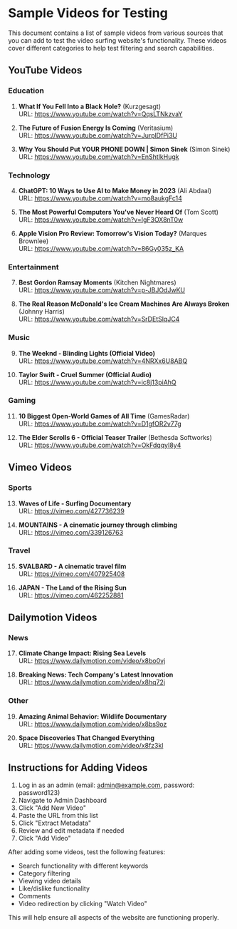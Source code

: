 # Sample Videos for Testing

This document contains a list of sample videos from various sources that you can add to test the video surfing website's functionality. These videos cover different categories to help test filtering and search capabilities.

## YouTube Videos

### Education

1. **What If You Fell Into a Black Hole?** (Kurzgesagt)  
   URL: https://www.youtube.com/watch?v=QqsLTNkzvaY

2. **The Future of Fusion Energy Is Coming** (Veritasium)  
   URL: https://www.youtube.com/watch?v=JurplDfPi3U

3. **Why You Should Put YOUR PHONE DOWN | Simon Sinek** (Simon Sinek)  
   URL: https://www.youtube.com/watch?v=EnShtlkHugk

### Technology

4. **ChatGPT: 10 Ways to Use AI to Make Money in 2023** (Ali Abdaal)  
   URL: https://www.youtube.com/watch?v=mo8aukgFc14

5. **The Most Powerful Computers You've Never Heard Of** (Tom Scott)  
   URL: https://www.youtube.com/watch?v=IgF3OX8nT0w

6. **Apple Vision Pro Review: Tomorrow's Vision Today?** (Marques Brownlee)  
   URL: https://www.youtube.com/watch?v=86Gy035z_KA

### Entertainment

7. **Best Gordon Ramsay Moments** (Kitchen Nightmares)  
   URL: https://www.youtube.com/watch?v=p-JBJOdJwKU

8. **The Real Reason McDonald's Ice Cream Machines Are Always Broken** (Johnny Harris)  
   URL: https://www.youtube.com/watch?v=SrDEtSlqJC4

### Music

9. **The Weeknd - Blinding Lights (Official Video)**  
   URL: https://www.youtube.com/watch?v=4NRXx6U8ABQ

10. **Taylor Swift - Cruel Summer (Official Audio)**  
    URL: https://www.youtube.com/watch?v=ic8j13piAhQ

### Gaming

11. **10 Biggest Open-World Games of All Time** (GamesRadar)  
    URL: https://www.youtube.com/watch?v=D1gfOR2v77g

12. **The Elder Scrolls 6 - Official Teaser Trailer** (Bethesda Softworks)  
    URL: https://www.youtube.com/watch?v=OkFdqqyI8y4

## Vimeo Videos

### Sports

13. **Waves of Life - Surfing Documentary**  
    URL: https://vimeo.com/427736239

14. **MOUNTAINS - A cinematic journey through climbing**  
    URL: https://vimeo.com/339126763

### Travel

15. **SVALBARD - A cinematic travel film**  
    URL: https://vimeo.com/407925408

16. **JAPAN - The Land of the Rising Sun**  
    URL: https://vimeo.com/462252881

## Dailymotion Videos

### News

17. **Climate Change Impact: Rising Sea Levels**  
    URL: https://www.dailymotion.com/video/x8bo0vj

18. **Breaking News: Tech Company's Latest Innovation**  
    URL: https://www.dailymotion.com/video/x8hq72j

### Other

19. **Amazing Animal Behavior: Wildlife Documentary**  
    URL: https://www.dailymotion.com/video/x8bs9oz

20. **Space Discoveries That Changed Everything**  
    URL: https://www.dailymotion.com/video/x8fz3kl

## Instructions for Adding Videos

1. Log in as an admin (email: admin@example.com, password: password123)
2. Navigate to Admin Dashboard
3. Click "Add New Video"
4. Paste the URL from this list
5. Click "Extract Metadata"
6. Review and edit metadata if needed
7. Click "Add Video"

After adding some videos, test the following features:

- Search functionality with different keywords
- Category filtering
- Viewing video details
- Like/dislike functionality
- Comments
- Video redirection by clicking "Watch Video"

This will help ensure all aspects of the website are functioning properly. 